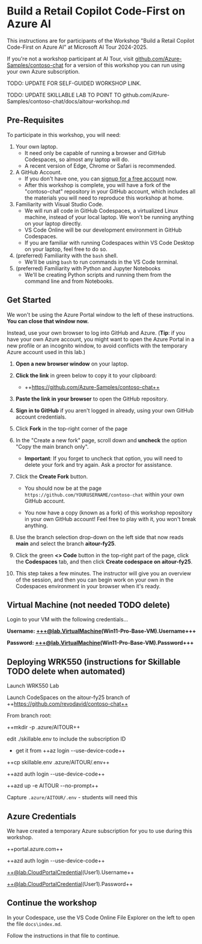 # Build a Retail Copilot Code-First on Azure AI

This instructions are for participants of the Workshop "Build a Retail Copilot Code-First on Azure AI" at Microsoft AI Tour 2024-2025.

If you're not a workshop participant at AI Tour, visit [github.com/Azure-Samples/contoso-chat](https://github.com/Azure-Samples/contoso-chat/blob/main/README.md) for a version of this workshop you can run using your own Azure subscription. 

TODO: UPDATE FOR SELF-GUIDED WORKSHOP LINK.

TODO: UPDATE SKILLABLE LAB TO POINT TO github.com/Azure-Samples/contoso-chat/docs/aitour-workshop.md

## Pre-Requisites

To participate in this workshop, you will need:

1. Your own laptop.
   * It need only be capable of running a browser and GitHub Codespaces, so almost any laptop will do.
   * A recent version of Edge, Chrome or Safari is recommended.
1. A GitHub Account.
   * If you don't have one, you can [signup for a free account](https://github.com/signup) now.
   * After this workshop is complete, you will have a fork of the "contoso-chat" repository in your GitHub account, which includes all the materials you will need to reproduce this workshop at home.
1. Familiarity with Visual Studio Code. 
   * We will run all code in GitHub Codespaces, a virtualized Linux machine, instead of your local laptop. We won't be running anything on your laptop directly.
   * VS Code Online will be our development environment in GitHub Codespaces.
   * If you are familiar with running Codespaces within VS Code Desktop on your laptop, feel free to do so. 
1. (preferred) Familiarity with the `bash` shell. 
    * We'll be using `bash` to run commands in the VS Code terminal.
1. (preferred) Familiarity with Python and Jupyter Notebooks
    * We'll be creating Python scripts and running them from the command line and from Notebooks.

## Get Started

We won't be using the Azure Portal window to the left of these instructions. **You can close that window now.**

Instead, use your own browser to log into GitHub and Azure. (**Tip**: if you have your own Azure account, you might want to open the Azure Portal in a new profile or an incognito window, to avoid conflicts with the temporary Azure account used in this lab.)

1. **Open a new browser window** on your laptop. 

1. **Click the link** in green below to copy it to your clipboard: 
    * ++https://github.com/Azure-Samples/contoso-chat++

1. **Paste the link in your browser** to open the GitHub repository.

1. **Sign in to GitHub** if you aren't logged in already, using your own GitHub account credentials.

1. Click **Fork** in the top-right corner of the page

1. In the "Create a new fork" page, scroll down and **uncheck** the option "Copy the main branch only".

   * **Important**: If you forget to uncheck that option, you will need to delete your fork and try again. Ask a proctor for assistance.

1. Click the **Create Fork** button.

   * You should now be at the page `https://github.com/YOURUSERNAME/contoso-chat` within your own GitHub account.
   
   * You now have a copy (known as a fork) of this workshop repository in your own GitHub account! Feel free to play with it, you won't break anything.

1. Use the branch selection drop-down on the left side that now reads **main** and select the branch **aitour-fy25**.

1. Click the green **<> Code** button in the top-right part of the page, click the **Codespaces** tab, and then click **Create codespace on aitour-fy25**.

1. This step takes a few minutes. The instructor will give you an overview of the session, and then you can begin work on your own in the Codespaces environment in your browser when it's ready.

## Virtual Machine (not needed TODO delete)

Login to your VM with the following credentials...

**Username: +++@lab.VirtualMachine(Win11-Pro-Base-VM).Username+++**

**Password: +++@lab.VirtualMachine(Win11-Pro-Base-VM).Password+++** 

## Deploying WRK550 (instructions for Skillable TODO delete when automated)

Launch WRK550 Lab

Launch CodeSpaces on the aitour-fy25 branch of ++https://github.com/revodavid/contoso-chat++

From branch root:

++mkdir -p .azure/AITOUR++

edit ./skillable.env to include the subscription ID
- get it from ++az login --use-device-code++

++cp skillable.env .azure/AITOUR/.env++

++azd auth login --use-device-code++

++azd up -e AITOUR --no-prompt++

Capture `.azure/AITOUR/.env` - students will need this

## Azure Credentials

We have created a temporary Azure subscription for you to use during this workshop. 

++portal.azure.com++

++azd auth login --use-device-code++

++@lab.CloudPortalCredential(User1).Username++

++@lab.CloudPortalCredential(User1).Password++

## Continue the workshop

In your Codespace, use the VS Code Online File Explorer on the left to open the file `docs\index.md`.

Follow the instructions in that file to continue. 


